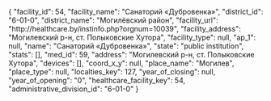 {
    "facility_id": 54,
    "facility_name": "Санаторий «Дубровенка»",
    "district_id": "6-01-0",
    "district_name": "Могилёвский район",
    "facility_url": "http:\/\/healthcare.by\/instinfo.php?orgnum=10039",
    "facility_address": "Могилевский р-н, ст. Полыковские Хутора",
    "facility_type": null,
    "ap_1": null,
    "name": "Санаторий «Дубровенка»",
    "state": "public institution",
    "stats": [],
    "med_id": 59,
    "address": "Могилевский р-н, ст. Полыковские Хутора",
    "devices": [],
    "coord_x_y": null,
    "place_name": "Могилев",
    "place_type": null,
    "localties_key": 127,
    "year_of_closing": null,
    "year_of_opening": "0",
    "healthcare_facility_key": 54,
    "administrative_division_id": "6-01-0"
}